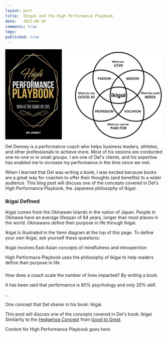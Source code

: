 ```yaml
---
layout: post
title:  Ikigai and the High Performance Playbook
date:   2022-06-30
comments: true
tags: 
published: true
---
```


<img src="/images/ikigai_high_performance_playbook_del_denney.jpg" align="center" width="500" padding="20" alt="Ikigai and the High Performance Playbook by Del Denney" title="Ikigai and the High Performance Playbook by Del Denney" /> 

Del Denney is a performance coach who helps business leaders, athletes, and other professionals to achieve more. Most of his sesions are conducted one-to-one or in small groups. I am one of Del's clients, and his expertise has enabled me to increase my performance in the time since we met.

When I learned that Del was writing a book, I was excited because books are a great way for coaches to offer their thoughts (and benefits) to a wider audience. This blog post will discuss one of the concepts covered in Del's High Performance Playbook, the Japanese philosophy of _Ikigai_. 

<!--more-->

### Ikigai Defined

Ikigai comes from the Okinawan Islands in the nation of Japan. People in Okinawa have an average lifespan of 84 years, longer than most places in the world. Okinawans define their purpose in life through Ikigai.


Ikigai is illustrated in the Venn diagram at the top of this page. To define your own Ikigai, ask yourself these questions:






 Ikigai involves East Asian concepts of mindfulness and introspection

High Performace Playbook uses the philosophy of Ikigai to help readers define their purpose in life. 



### 

 How does a coach scale the number of lives impacted? By writing a book. 

It has been said that performance is 80% psychology and only 20% skill.

...

One concept that Del shares in his book: Ikigai. 

This post will discuss one of the concepts covered in Del's book: Ikigai
Similarity to the [Hedgehog Concept]() from [Good to Great]().






Content for High Performance Playbook goes here.
 
